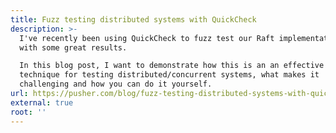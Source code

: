 ```yaml
---
title: Fuzz testing distributed systems with QuickCheck
description: >-
  I've recently been using QuickCheck to fuzz test our Raft implementation
  with some great results.

  In this blog post, I want to demonstrate how this is an an effective
  technique for testing distributed/concurrent systems, what makes it
  challenging and how you can do it yourself.
url: https://pusher.com/blog/fuzz-testing-distributed-systems-with-quickcheck/
external: true
root: ''
---
```

